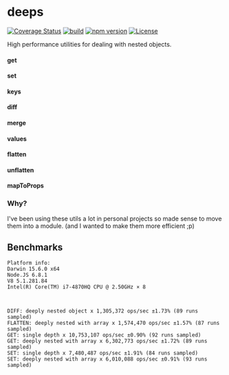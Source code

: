 # deeps

[![Coverage Status](https://coveralls.io/repos/github/Salakar/deeps/badge.svg?branch=master)](https://coveralls.io/github/Salakar/deeps?branch=master)
[![build](https://travis-ci.org/Salakar/deeps.svg)](https://travis-ci.org/Salakar/deeps)
[![npm version](https://img.shields.io/npm/v/deeps.svg)](https://www.npmjs.com/package/deeps)
[![License](https://img.shields.io/npm/l/deeps.svg)](/LICENSE)


High performance utilities for dealing with nested objects.

#### get
#### set
#### keys
#### diff
#### merge
#### values
#### flatten
#### unflatten
#### mapToProps


### Why?

I've been using these utils a lot in personal projects so made sense to move them into a module. (and I wanted to make them more efficient ;p)

## Benchmarks
    Platform info:
    Darwin 15.6.0 x64
    Node.JS 6.8.1
    V8 5.1.281.84
    Intel(R) Core(TM) i7-4870HQ CPU @ 2.50GHz × 8



    DIFF: deeply nested object x 1,305,372 ops/sec ±1.73% (89 runs sampled)
    FLATTEN: deeply nested with array x 1,574,470 ops/sec ±1.57% (87 runs sampled)
    GET: single depth x 10,753,107 ops/sec ±0.90% (92 runs sampled)
    GET: deeply nested with array x 6,302,773 ops/sec ±1.72% (89 runs sampled)
    SET: single depth x 7,480,487 ops/sec ±1.91% (84 runs sampled)
    SET: deeply nested with array x 6,010,088 ops/sec ±0.91% (93 runs sampled)

